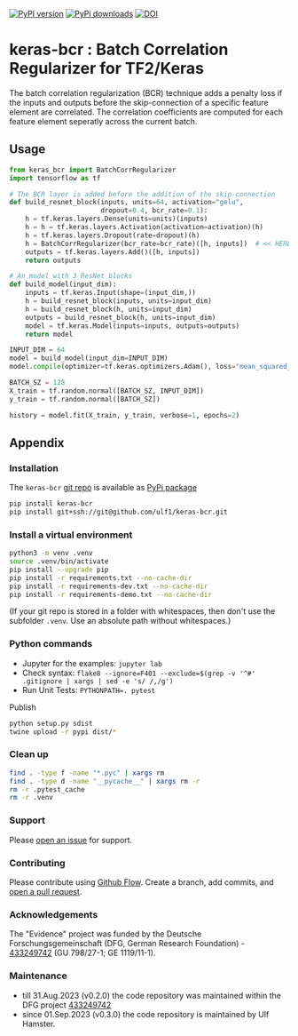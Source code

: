 [![PyPI version](https://badge.fury.io/py/keras-bcr.svg)](https://badge.fury.io/py/keras-bcr)
[![PyPi downloads](https://img.shields.io/pypi/dm/keras-bcr)](https://img.shields.io/pypi/dm/keras-bcr)
[![DOI](https://zenodo.org/badge/490336438.svg)](https://zenodo.org/badge/latestdoi/490336438)

# keras-bcr : Batch Correlation Regularizer for TF2/Keras
The batch correlation regularization (BCR) technique adds a penalty loss
if the inputs and outputs before the skip-connection of a specific feature element are correlated.
The correlation coefficients are computed for each feature element seperatly across the current batch.

## Usage

```py
from keras_bcr import BatchCorrRegularizer
import tensorflow as tf

# The BCR layer is added before the addition of the skip-connection
def build_resnet_block(inputs, units=64, activation="gelu",
                       dropout=0.4, bcr_rate=0.1):
    h = tf.keras.layers.Dense(units=units)(inputs)
    h = h = tf.keras.layers.Activation(activation=activation)(h)
    h = tf.keras.layers.Dropout(rate=dropout)(h)
    h = BatchCorrRegularizer(bcr_rate=bcr_rate)([h, inputs])  # << HERE
    outputs = tf.keras.layers.Add()([h, inputs])
    return outputs

# An model with 3 ResNet blocks
def build_model(input_dim):
    inputs = tf.keras.Input(shape=(input_dim,))
    h = build_resnet_block(inputs, units=input_dim)
    h = build_resnet_block(h, units=input_dim)
    outputs = build_resnet_block(h, units=input_dim)
    model = tf.keras.Model(inputs=inputs, outputs=outputs)
    return model

INPUT_DIM = 64
model = build_model(input_dim=INPUT_DIM)
model.compile(optimizer=tf.keras.optimizers.Adam(), loss="mean_squared_error")

BATCH_SZ = 128
X_train = tf.random.normal([BATCH_SZ, INPUT_DIM])
y_train = tf.random.normal([BATCH_SZ])

history = model.fit(X_train, y_train, verbose=1, epochs=2)
```


## Appendix

### Installation
The `keras-bcr` [git repo](http://github.com/ulf1/keras-bcr) is available as [PyPi package](https://pypi.org/project/keras-bcr)

```sh
pip install keras-bcr
pip install git+ssh://git@github.com/ulf1/keras-bcr.git
```

### Install a virtual environment

```sh
python3 -m venv .venv
source .venv/bin/activate
pip install --upgrade pip
pip install -r requirements.txt --no-cache-dir
pip install -r requirements-dev.txt --no-cache-dir
pip install -r requirements-demo.txt --no-cache-dir
```

(If your git repo is stored in a folder with whitespaces, then don't use the subfolder `.venv`. Use an absolute path without whitespaces.)

### Python commands

* Jupyter for the examples: `jupyter lab`
* Check syntax: `flake8 --ignore=F401 --exclude=$(grep -v '^#' .gitignore | xargs | sed -e 's/ /,/g')`
* Run Unit Tests: `PYTHONPATH=. pytest`

Publish

```sh
python setup.py sdist 
twine upload -r pypi dist/*
```

### Clean up 

```sh
find . -type f -name "*.pyc" | xargs rm
find . -type d -name "__pycache__" | xargs rm -r
rm -r .pytest_cache
rm -r .venv
```


### Support
Please [open an issue](https://github.com/ulf1/keras-bcr/issues/new) for support.


### Contributing
Please contribute using [Github Flow](https://guides.github.com/introduction/flow/). Create a branch, add commits, and [open a pull request](https://github.com/ulf1/keras-bcr/compare/).


### Acknowledgements
The "Evidence" project was funded by the Deutsche Forschungsgemeinschaft (DFG, German Research Foundation) - [433249742](https://gepris.dfg.de/gepris/projekt/433249742) (GU 798/27-1; GE 1119/11-1).

### Maintenance
- till 31.Aug.2023 (v0.2.0) the code repository was maintained within the DFG project [433249742](https://gepris.dfg.de/gepris/projekt/433249742)
- since 01.Sep.2023 (v0.3.0) the code repository is maintained by Ulf Hamster.


